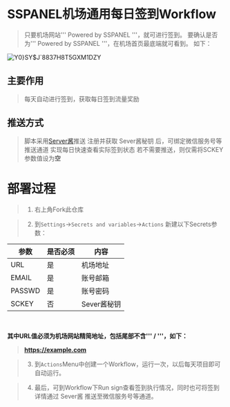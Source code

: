 # SSPANEL机场通用每日签到Workflow<br/>

>只要机场网站''' Powered by SSPANEL '''，就可进行签到。
>要确认是否为''' Powered by SSPANEL '''，在机场首页最底端就可看到。
>如下：
>
![Y0}SY$J`8837H8T5GXM1DZY](https://user-images.githubusercontent.com/21276183/214764546-4f66333a-cb9b-420e-8260-697d26fb4547.png)

## 主要作用
>每天自动进行签到，获取每日签到流量奖励

## 推送方式
>脚本采用<a href = 'https://sct.ftqq.com/'>Server酱</a>推送
>注册并获取 Sever酱秘钥  后，可绑定微信服务号等推送通道
>实现每日快速查看实际签到状态
>若不需要推送，则仅需将SCKEY参数值设为<b>空</b>

# 部署过程
>1. 右上角Fork此仓库

>2. 到`Settings`→`Secrets and variables`→`Actions` 新建以下Secrets参数：

| 参数   | 是否必须  | 内容  | 
| ------------ | ------------ | ------------ |
| URL  | 是  | 机场地址  |
| EMAIL  | 是  | 账号邮箱  |
| PASSWD | 是  | 账号密码  |
| SCKEY  | 否  | Sever酱秘钥  |
<br/>

<b>其中URL值必须为机场网站精简地址，包括尾部不含''' / '''，如下：
>https://example.com</b>

>3. 到`Actions`Menu中创建一个Workflow，运行一次，以后每天项目即可自动运行。<br/>

>4. 最后，可到Workflow下Run sign查看签到执行情况，同时也可将签到详情通过 Sever酱 推送至微信服务号等通道。
